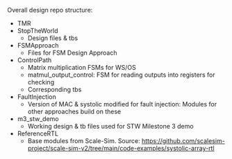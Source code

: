 Overall design repo structure:
- TMR
- StopTheWorld
   - Design files & tbs
- FSMApproach
   - Files for FSM Design Approach
- ControlPath
   - Matrix multiplication FSMs for WS/OS
   - matmul_output_control: FSM for reading outputs into registers for checking
   - Corresponding tbs
- FaultInjection
   - Version of MAC & systolic modified for fault injection: Modules for other approaches build on these
- m3_stw_demo
   - Working design & tb files used for STW Milestone 3 demo
- ReferenceRTL
   - Base modules from Scale-Sim. Source: https://github.com/scalesim-project/scale-sim-v2/tree/main/code-examples/systolic-array-rtl

